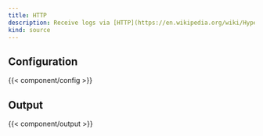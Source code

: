 ```yaml
---
title: HTTP
description: Receive logs via [HTTP](https://en.wikipedia.org/wiki/Hypertext_Transfer_Protocol#Client_request)
kind: source
---
```


## Configuration

{{< component/config >}}

## Output

{{< component/output >}}
